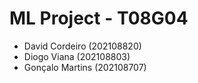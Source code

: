 # ML Project - T08G04

- David Cordeiro (202108820)
- Diogo Viana (202108803)
- Gonçalo Martins (202108707)